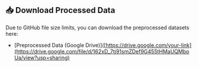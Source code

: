 ## 📥 Download Processed Data

Due to GitHub file size limits, you can download the preprocessed datasets here:

- [Preprocessed Data (Google Drive)]([https://drive.google.com/your-link](https://drive.google.com/file/d/162xD_7tj91smZDef9G455tHMaUQMboUa/view?usp=sharing)


